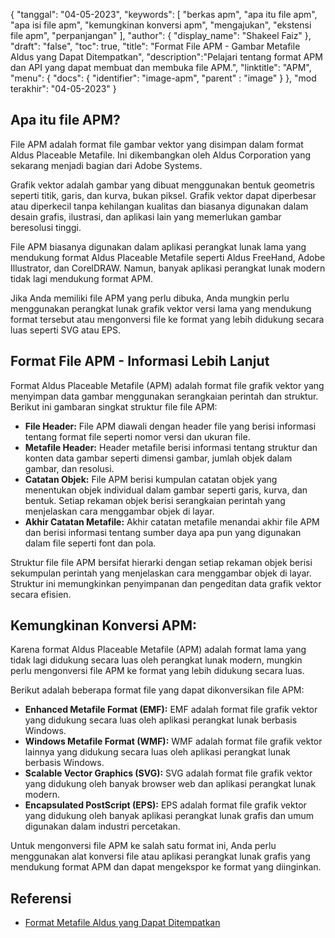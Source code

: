 {
"tanggal": "04-05-2023",
  "keywords": [
"berkas apm",
"apa itu file apm",
"apa isi file apm",
"kemungkinan konversi apm",
"mengajukan",
"ekstensi file apm",
"perpanjangan"
],
  "author": {
"display_name": "Shakeel Faiz"
},
"draft": "false",
"toc": true,
"title": "Format File APM - Gambar Metafile Aldus yang Dapat Ditempatkan",
  "description":"Pelajari tentang format APM dan API yang dapat membuat dan membuka file APM.",
"linktitle": "APM",
  "menu": {
    "docs": {
      "identifier": "image-apm",
"parent" : "image"
}
},
"mod terakhir": "04-05-2023"
}

## Apa itu file APM?

File APM adalah format file gambar vektor yang disimpan dalam format Aldus Placeable Metafile. Ini dikembangkan oleh Aldus Corporation yang sekarang menjadi bagian dari Adobe Systems.

Grafik vektor adalah gambar yang dibuat menggunakan bentuk geometris seperti titik, garis, dan kurva, bukan piksel. Grafik vektor dapat diperbesar atau diperkecil tanpa kehilangan kualitas dan biasanya digunakan dalam desain grafis, ilustrasi, dan aplikasi lain yang memerlukan gambar beresolusi tinggi.

File APM biasanya digunakan dalam aplikasi perangkat lunak lama yang mendukung format Aldus Placeable Metafile seperti Aldus FreeHand, Adobe Illustrator, dan CorelDRAW. Namun, banyak aplikasi perangkat lunak modern tidak lagi mendukung format APM.

Jika Anda memiliki file APM yang perlu dibuka, Anda mungkin perlu menggunakan perangkat lunak grafik vektor versi lama yang mendukung format tersebut atau mengonversi file ke format yang lebih didukung secara luas seperti SVG atau EPS.

## Format File APM - Informasi Lebih Lanjut

Format Aldus Placeable Metafile (APM) adalah format file grafik vektor yang menyimpan data gambar menggunakan serangkaian perintah dan struktur. Berikut ini gambaran singkat struktur file file APM:

- **File Header:** File APM diawali dengan header file yang berisi informasi tentang format file seperti nomor versi dan ukuran file.
- **Metafile Header:** Header metafile berisi informasi tentang struktur dan konten data gambar seperti dimensi gambar, jumlah objek dalam gambar, dan resolusi.
- **Catatan Objek:** File APM berisi kumpulan catatan objek yang menentukan objek individual dalam gambar seperti garis, kurva, dan bentuk. Setiap rekaman objek berisi serangkaian perintah yang menjelaskan cara menggambar objek di layar.
- **Akhir Catatan Metafile:** Akhir catatan metafile menandai akhir file APM dan berisi informasi tentang sumber daya apa pun yang digunakan dalam file seperti font dan pola.

Struktur file file APM bersifat hierarki dengan setiap rekaman objek berisi sekumpulan perintah yang menjelaskan cara menggambar objek di layar. Struktur ini memungkinkan penyimpanan dan pengeditan data grafik vektor secara efisien.

## Kemungkinan Konversi APM:

Karena format Aldus Placeable Metafile (APM) adalah format lama yang tidak lagi didukung secara luas oleh perangkat lunak modern, mungkin perlu mengonversi file APM ke format yang lebih didukung secara luas.

Berikut adalah beberapa format file yang dapat dikonversikan file APM:

- **Enhanced Metafile Format (EMF):** EMF adalah format file grafik vektor yang didukung secara luas oleh aplikasi perangkat lunak berbasis Windows.
- **Windows Metafile Format (WMF):** WMF adalah format file grafik vektor lainnya yang didukung secara luas oleh aplikasi perangkat lunak berbasis Windows.
- **Scalable Vector Graphics (SVG):** SVG adalah format file grafik vektor yang didukung oleh banyak browser web dan aplikasi perangkat lunak modern.
- **Encapsulated PostScript (EPS):** EPS adalah format file grafik vektor yang didukung oleh banyak aplikasi perangkat lunak grafis dan umum digunakan dalam industri percetakan.

Untuk mengonversi file APM ke salah satu format ini, Anda perlu menggunakan alat konversi file atau aplikasi perangkat lunak grafis yang mendukung format APM dan dapat mengekspor ke format yang diinginkan.

## Referensi
* [Format Metafile Aldus yang Dapat Ditempatkan](https://ftp.zx.net.nz/pub/archive/ftp.microsoft.com/MISC/KB/en-us/129/658.HTM)

